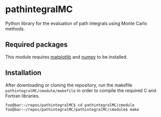 # pathintegralMC
Python library for the evaluation of path integrals using Monte Carlo methods.

## Required packages
This module requires [matplotlib](https://matplotlib.org/) and [numpy](http://www.numpy.org/) to be installed.

## Installation
After downloading or cloning the repository, run the makefile `pathintegralMC/cmodule/makefile` in order to compile the required C and Fortran libraries.

```console
foo@bar:~/repos/pathintegralMC$ cd pathintegralMC/cmodule
foo@bar:~/repos/pathintegralMC/pathintegralMC/cmodule$ make
```

